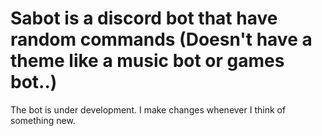 # Sabot is a discord bot that have random commands (Doesn't have a theme like a music bot or games bot..) 
The bot is under development.
 I make changes whenever I think of something new.

